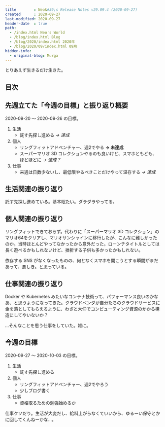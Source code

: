 ```yaml
---
title        : Neo&#39;s Release Notes v29.09.4 (2020-09-27)
created      : 2020-09-27
last-modified: 2020-09-27
header-date  : true
path:
  - /index.html Neo's World
  - /blog/index.html Blog
  - /blog/2020/index.html 2020年
  - /blog/2020/09/index.html 09月
hidden-info:
  - original-blog: Murga
---
```


とりあえず生きるだけ生きた。

## 目次

## 先週立てた「今週の目標」と振り返り概要

2020-09-20 ～ 2020-09-26 の目標。

1. 生活
    - 託す先探し進める _→ 達成_
2. 個人
    - リングフィットアドベンチャー、週2でやる __→ 未達成__
    - スーパーマリオ 3D コレクションやるのも良いけど、スマホともども、ほどほどに _→ 達成？_
3. 仕事
    - 来週は日数少ないし、最低限やるべきことだけやって温存する _→ 達成_

## 生活関連の振り返り

託す先探し進めている。基本眠たい。ダラダラやってる。

## 個人関連の振り返り

リングフィットできておらず。代わりに「スーパーマリオ 3D コレクション」のマリオ64をクリアし、マリオサンシャインに移行したが、こんなに難しかったのか。当時ほとんどやってなかったから意外だった。ローンチタイトルとしては長く遊べるかもしれないけど、挫折する子供も多かったかもしれない。

依存する SNS がなくなったものの、何となくスマホを開こうとする瞬間がまだあって、悪しき。と思っている。

## 仕事関連の振り返り

Docker や Kubernetes みたいなコンテナ技術って、パフォーマンス良いのかなあ、と思うようになってきた。クラウドベンダが自分たちのクラウドサービスに金を落としてもらえるように、わざと大仰でコンピューティング資源のかかる構造にしてやいないか？

…そんなことを思う仕事をしていた。雑に。

## 今週の目標

2020-09-27 ～ 2020-10-03 の目標。

1. 生活
    - 託す先探し進める
2. 個人
    - リングフィットアドベンチャー、週2でやろう
    - 少しブログ書く
3. 仕事
    - 資格取るための勉強始めるか

仕事クソだり。生活が大変だし、給料上がらなくていいから、ゆるーい保守とかに回してくんねーかな…。
